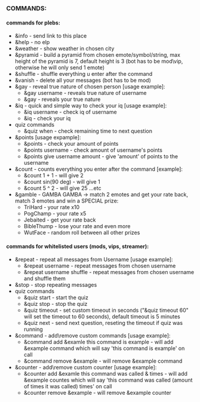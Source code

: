 ### COMMANDS: 
#### commands for plebs:
* &info - send link to this place
* &help - no elp
* &weather - show weather in chosen city
* &pyramid - build a pyramid from chosen emote/symbol/string, max height of the pyramid is 7, default height is 3 (bot has to be mod\vip, otherwise he will only send 1 emote)
* &shuffle - shuffle everything u enter after the command
* &vanish - delete all your messages (bot has to be mod)
* &gay - reveal true nature of chosen person [usage example]:
  - &gay username - reveals true nature of username
  - &gay - reveals your true nature
* &iq - quick and simple way to check your iq [usage example]:
  - &iq username - check iq of username
  - &iq - check your iq
* quiz commands
  - &quiz when - check remaining time to next question
* &points [usage expample]:
  - &points - check your amount of points
  - &points username - check amount of username's points
  - &points give username amount - give 'amount' of points to the username
* &count - counts everything you enter after the command [example]:
  - &count 1 + 1 - will give 2
  - &count sin(90 deg) - will give 1
  - &count 5 ^ 2 - will give 25 ...etc
* &gamble - GAMBA GAMBA -> match 2 emotes and get your rate back, match 3 emotes and win a SPECIAL prize:
  - TriHard - your rate x10
  - PogChamp - your rate x5
  - Jebaited - get your rate back
  - BibleThump - lose your rate and even more
  - WutFace - random roll between all other prizes
#### commands for whitelisted users (mods, vips, streamer):
* &repeat - repeat all messages from Username [usage example]:
  - &repeat username - repeat messages from chosen username
  - &repeat username shuffle - repeat messages from chosen username and shuffle them
* &stop - stop repeating messages
* quiz commands
  - &quiz start - start the quiz
  - &quiz stop - stop the quiz
  - &quiz timeout - set custom timeout in seconds ("&quiz timeout 60" will set the timeout to 60 seconds), default timeout is 5 minutes
  - &quiz next - send next question, reseting the timeout if quiz was running
* &command - add\remove custom commands [usage example]:
  - &command add &examle this command is example - will add &example command which will say 'this command is example' on call
  - &command remove &example - will remove &example command
* &counter - add\remove custom counter [usage example]:
  - &counter add &examle this command was called & times - will add &example countes which will say 'this command was called (amount of times it was called) times' on call
  - &counter remove &example - will remove &example counter
